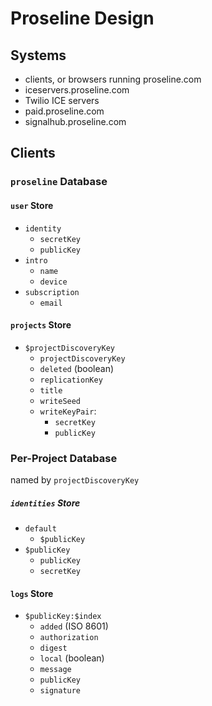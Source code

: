 # Proseline Design

## Systems

- clients, or browsers running proseline.com
- iceservers.proseline.com
- Twilio ICE servers
- paid.proseline.com
- signalhub.proseline.com

## Clients

### `proseline` Database

#### `user` Store

- `identity`
  - `secretKey`
  - `publicKey`
- `intro`
  - `name`
  - `device`
- `subscription`
  - `email`

#### `projects` Store

- `$projectDiscoveryKey`
  - `projectDiscoveryKey`
  - `deleted` (boolean)
  - `replicationKey`
  - `title`
  - `writeSeed`
  - `writeKeyPair`:
    - `secretKey`
    - `publicKey`

### Per-Project Database

named by `projectDiscoveryKey`

##### `identities` Store

- `default`
  - `$publicKey`
- `$publicKey`
  - `publicKey`
  - `secretKey`

#### `logs` Store

- `$publicKey:$index`
  - `added` (ISO 8601)
  - `authorization`
  - `digest`
  - `local` (boolean)
  - `message`
  - `publicKey`
  - `signature`
